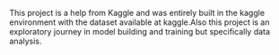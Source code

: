 This project is a help from Kaggle and was entirely built in the kaggle environment with the dataset available at kaggle.Also this project is an exploratory journey in model building and training but specifically data analysis.
